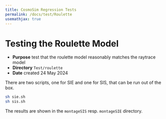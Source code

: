 ```yaml
---
title: CosmoSim Regression Tests
permalink: /docs/test/Roulette
usemathjax: true
---
```


# Testing the Roulette Model 

+ **Purpose** test that the roulette model reasonably matches the raytrace model
+ **Directory** `Test/roulette`
+ **Date** created 24 May 2024

There are two scripts, one for SIE and one for SIS, that can be run
out of the box.
```sh
sh sie.sh
sh sis.sh
```

The results are shown in the `montageSIS` resp. `montageSIE` directory.
